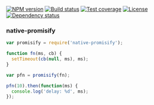 [![NPM version][npm-img]][npm-url]
[![Build status][travis-img]][travis-url]
[![Test coverage][coveralls-img]][coveralls-url]
[![License][license-img]][license-url]
[![Dependency status][david-img]][david-url]

### native-promisify

```js
var promisify = require('native-promisify');

function fn(ms, cb) {
  setTimeout(cb(null, ms), ms);
}

var pfn = promisify(fn);

pfn(10).then(function(ms) {
  console.log('delay: %d', ms);
});
```

[npm-img]: https://img.shields.io/npm/v/native-promisify.svg?style=flat-square
[npm-url]: https://npmjs.org/package/native-promisify
[travis-img]: https://img.shields.io/travis/coderhaoxin/native-promisify.svg?style=flat-square
[travis-url]: https://travis-ci.org/coderhaoxin/native-promisify
[coveralls-img]: https://img.shields.io/coveralls/coderhaoxin/native-promisify.svg?style=flat-square
[coveralls-url]: https://coveralls.io/r/coderhaoxin/native-promisify?branch=master
[license-img]: https://img.shields.io/badge/license-MIT-green.svg?style=flat-square
[license-url]: http://opensource.org/licenses/MIT
[david-img]: https://img.shields.io/david/coderhaoxin/native-promisify.svg?style=flat-square
[david-url]: https://david-dm.org/coderhaoxin/native-promisify
